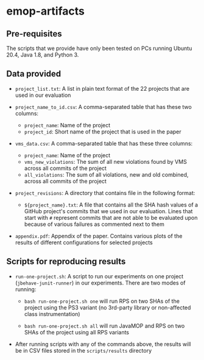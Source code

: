 # emop-artifacts

## Pre-requisites

The scripts that we provide have only been tested on PCs running Ubuntu 20.4, Java 1.8, and Python 3.

## Data provided

* `project_list.txt`: A list in plain text format of the 22 projects that are used in our evaluation

* `project_name_to_id.csv`: A comma-separated table that has these two columns:
  * `project_name`: Name of the project
  * `project_id`: Short name of the project that is used in the paper
  
* `vms_data.csv`: A comma-separated table that has these three columns:
  * `project_name`: Name of the project
  * `vms_new_violations`: The sum of all new violations found by VMS across all commits of the project
  * `all_violations`: The sum of all violations, new and old combined, across all commits of the project
  
* `project_revisions`: A directory that contains file in the following format:
  * `${project_name}.txt`: A file that contains all the SHA hash values of a GitHub project's commits that we used in our evaluation. Lines that start with `#` represent commits that are not able to be evaluated upon because of various failures as commented next to them
  
* `appendix.pdf`: Appendix of the paper. Contains various plots of the results of different configurations for selected projects

## Scripts for reproducing results

* `run-one-project.sh`: A script to run our experiments on one project (`jbehave-junit-runner`) in our experiments. There are two modes of running:

  * `bash run-one-project.sh one` will run RPS on two SHAs of the project using the PS3 variant (no 3rd-party library or non-affected class instrumentation)

  * `bash run-one-project.sh all` will run JavaMOP and RPS on two SHAs of the project using all RPS variants

* After running scripts with any of the commands above, the results will be in CSV files stored in the `scripts/results` directory

